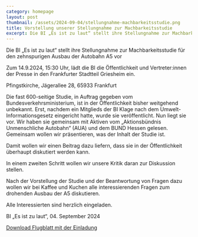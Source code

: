 ```yaml
---
category: homepage
layout: post
thumbnail: /assets/2024-09-04/stellungnahme-machbarkeitsstudie.png
title: Vorstellung unserer Stellungnahme zur Machbarkeitsstudie
excerpt: Die BI „Es ist zu laut“ stellt ihre Stellungnahme zur Machbarkeitsstudie für den zehnspurigen Ausbau der Autobahn A5 vor
---
```


Die BI „Es ist zu laut“ stellt ihre Stellungnahme zur Machbarkeitsstudie für den zehnspurigen Ausbau der Autobahn A5 vor

Zum 14.9.2024, 15:30 Uhr, lädt die BI die Öffentlichkeit und Vertreter:innen der Presse in den Frankfurter Stadtteil Griesheim ein.

Pfingstkirche, Jägerallee 28, 65933 Frankfurt

Die fast 600-seitige Studie, in Auftrag gegeben vom Bundesverkehrsministerium, ist in der Öffentlichkeit bisher weitgehend unbekannt. Erst, nachdem ein Mitglieds der BI Klage nach dem Umwelt-Informationsgesetz eingericht hatte, wurde sie veröffentlicht. Nun liegt sie vor. Wir haben sie gemeinsam mit Aktiven vom „Aktionsbündnis Unmenschliche Autobahn“ (AUA) und dem BUND Hessen gelesen. Gemeinsam wollen wir präsentieren, was der Inhalt der Studie ist.

Damit wollen wir einen Beitrag dazu liefern, dass sie in der Öffentlichkeit überhaupt diskutiert werden kann.

In einem zweiten Schritt wollen wir unsere Kritik daran zur Diskussion stellen.

Nach der Vorstellung der Studie und der Beantwortung von Fragen dazu wollen wir bei Kaffee und Kuchen alle interessierenden Fragen zum drohenden Ausbau der A5 diskutieren.

Alle Interessierten sind herzlich eingeladen.

BI „Es ist zu laut“,
04. September 2024

<a href="/assets/2024-09-04/BI Flugi 14.9.2024_final.pdf" target="_blank">Download Flugblatt mit der Einladung</a>
